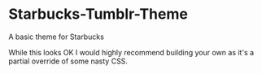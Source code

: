 Starbucks-Tumblr-Theme
======================

A basic theme for Starbucks

While this looks OK I would highly recommend building your own as it's a partial override of some nasty CSS.
